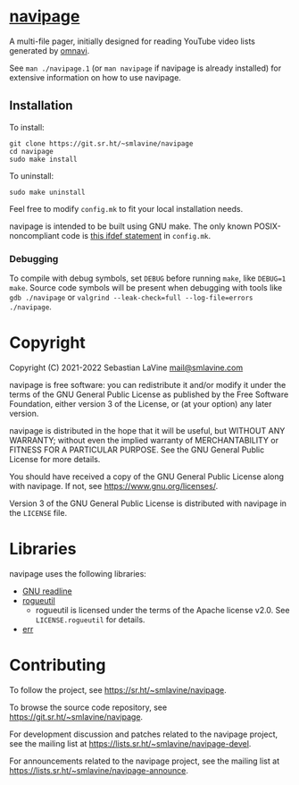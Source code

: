 # [navipage](https://sr.ht/~smlavine/navipage)

A multi-file pager, initially designed for reading YouTube video lists
generated by [omnavi](https://sr.ht/~smlavine/omnavi).

See ```man ./navipage.1``` (or ```man navipage``` if navipage is already
installed) for extensive information on how to use navipage.

## Installation

To install:
```
git clone https://git.sr.ht/~smlavine/navipage
cd navipage
sudo make install
```

To uninstall:
```
sudo make uninstall
```

Feel free to modify ```config.mk``` to fit your local installation
needs.

navipage is intended to be built using GNU make. The only known
POSIX-noncompliant code is [this ifdef statement][ifdef] in
```config.mk```.

[ifdef]: https://git.sr.ht/~smlavine/navipage/tree/master/item/config.mk#L16

### Debugging

To compile with debug symbols, set ```DEBUG``` before running
```make```, like ```DEBUG=1 make```. Source code symbols will be
present when debugging with tools like ```gdb ./navipage``` or
```valgrind --leak-check=full --log-file=errors ./navipage```.

# Copyright

Copyright (C) 2021-2022 Sebastian LaVine <mail@smlavine.com>

navipage is free software: you can redistribute it and/or modify
it under the terms of the GNU General Public License as published by
the Free Software Foundation, either version 3 of the License, or
(at your option) any later version.

navipage is distributed in the hope that it will be useful,
but WITHOUT ANY WARRANTY; without even the implied warranty of
MERCHANTABILITY or FITNESS FOR A PARTICULAR PURPOSE. See the
GNU General Public License for more details.

You should have received a copy of the GNU General Public License
along with navipage. If not, see <https://www.gnu.org/licenses/>.

Version 3 of the GNU General Public License is distributed with navipage
in the ```LICENSE``` file.

# Libraries

navipage uses the following libraries:
- [GNU readline](https://tiswww.case.edu/php/chet/readline/rltop.html)
- [rogueutil](https://github.com/sakhmatd/rogueutil)
  - rogueutil is licensed under the terms of the Apache license v2.0.
    See ```LICENSE.rogueutil``` for details.
- [err](https://sr.ht/~smlavine/err)

# Contributing

To follow the project, see <https://sr.ht/~smlavine/navipage>.

To browse the source code repository, see
<https://git.sr.ht/~smlavine/navipage>.

For development discussion and patches related to the navipage project,
see the mailing list at <https://lists.sr.ht/~smlavine/navipage-devel>.

For announcements related to the navipage project, see the mailing list
at <https://lists.sr.ht/~smlavine/navipage-announce>.
